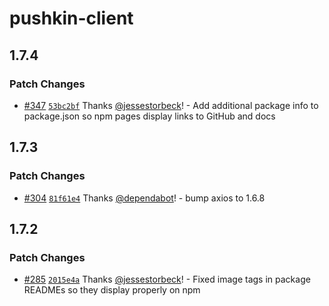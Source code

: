 # pushkin-client

## 1.7.4

### Patch Changes

- [#347](https://github.com/pushkin-consortium/pushkin/pull/347) [`53bc2bf`](https://github.com/pushkin-consortium/pushkin/commit/53bc2bf40eadbfde8a657678c70bd4f57442bef2) Thanks [@jessestorbeck](https://github.com/jessestorbeck)! - Add additional package info to package.json so npm pages display links to GitHub and docs

## 1.7.3

### Patch Changes

- [#304](https://github.com/pushkin-consortium/pushkin/pull/304) [`81f61e4`](https://github.com/pushkin-consortium/pushkin/commit/81f61e4c049a3dd7416c62e4c2b8876fcd1907f2) Thanks [@dependabot](https://github.com/apps/dependabot)! - bump axios to 1.6.8

## 1.7.2

### Patch Changes

- [#285](https://github.com/pushkin-consortium/pushkin/pull/285) [`2015e4a`](https://github.com/pushkin-consortium/pushkin/commit/2015e4a7aea89074c5a31b3f7280adea8c1db05e) Thanks [@jessestorbeck](https://github.com/jessestorbeck)! - Fixed image tags in package READMEs so they display properly on npm
